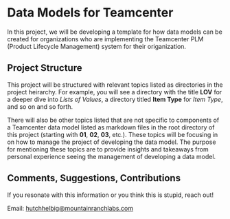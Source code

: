 # Data Models for Teamcenter 
In this project, we will be developing a template for how data models can be created for organizations who are 
implementing the Teamcenter PLM (Product Lifecycle Management) system for their origanization.

## Project Structure
This project will be structured with relevant topics listed as directories in the project heirarchy. For example, you 
will see a directory with the title **LOV** for a deeper dive into *Lists of Values*, a directory titled **Item 
Type** for *Item Type*, and so on and so forth. 

There will also be other topics listed that are not specific to components of a Teamcenter data model listed as markdown files in the root directory of this project (starting with **01**, **02**, **03**, etc.). These topics will be focusing in on how to manage the project of developing the data model. The purpose for mentioning these topics are to provide insights and takeaways from personal experience seeing the management of developing a data model. 

## Comments, Suggestions, Contributions
If you resonate with this information or you think this is stupid, reach out! 

Email: hutchhelbig@mountainranchlabs.com
